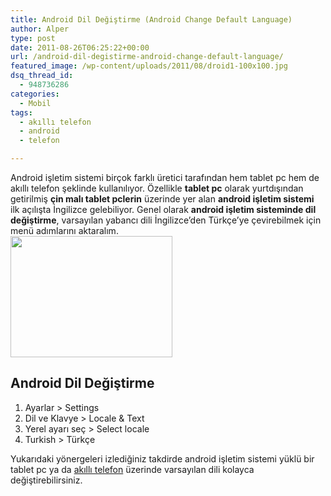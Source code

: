 ```yaml
---
title: Android Dil Değiştirme (Android Change Default Language)
author: Alper
type: post
date: 2011-08-26T06:25:22+00:00
url: /android-dil-degistirme-android-change-default-language/
featured_image: /wp-content/uploads/2011/08/droid1-100x100.jpg
dsq_thread_id:
  - 948736286
categories:
  - Mobil
tags:
  - akıllı telefon
  - android
  - telefon

---
```

Android işletim sistemi birçok farklı üretici tarafından hem tablet pc hem de akıllı telefon şeklinde kullanılıyor. Özellikle **tablet pc** olarak yurtdışından getirilmiş **çin malı tablet pclerin** üzerinde yer alan **android işletim sistemi** ilk açılışta İngilizce gelebiliyor. Genel olarak **android işletim sisteminde dil değiştirme**, varsayılan yabancı dili İngilizce&#8217;den Türkçe&#8217;ye çevirebilmek için menü adımlarını aktaralım.  
<img class="alignright size-full wp-image-6577" title="droid" src="https://www.murekkep.org/wp-content/uploads/2011/08/droid1.jpg" alt="" width="259" height="194" /> 

## Android Dil Değiştirme

  1. Ayarlar > Settings
  2. Dil ve Klavye > Locale & Text
  3. Yerel ayarı seç > Select locale
  4. Turkish > Türkçe

Yukarıdaki yönergeleri izlediğiniz takdirde android işletim sistemi yüklü bir tablet pc ya da [akıllı telefon][1] üzerinde varsayılan dili kolayca değiştirebilirsiniz.

 [1]: https://www.murekkep.org/etiket/akilli-telefon